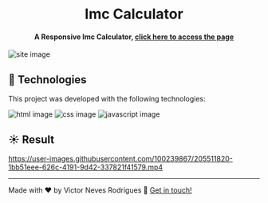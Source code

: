 <h1 align="center">
    <br>
    Imc Calculator
</h1>

<h4 align="center">
 A Responsive Imc Calculator, <a href="https://victor-imc-calculator.netlify.app/">click here to access the page</a>
</h4>

<img align="center" src="https://i.imgur.com/0DNktsl.png" alt="site image"/>

## :rocket: Technologies

This project was developed with the following technologies:

<span><img src="https://img.shields.io/badge/HTML5-E34F26?style=for-the-badge&logo=html5&logoColor=white" alt="html image" /></span>
<span><img src="https://img.shields.io/badge/CSS3-1572B6?style=for-the-badge&logo=css3&logoColor=white" alt="css image" /></span>
<span><img src="https://img.shields.io/badge/JavaScript-323330?style=for-the-badge&logo=javascript&logoColor=F7DF1E" alt="javascript image" /></span>

## :sunny: Result




https://user-images.githubusercontent.com/100239867/205511820-1bb51eee-626c-4191-9d42-337821f41579.mp4




----

Made with ♥ by Victor Neves Rodrigues :wave: [Get in touch!](https://www.linkedin.com/in/victorneves18/)
